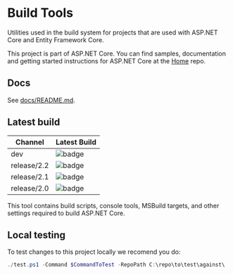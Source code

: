 Build Tools
===========

Utilities used in the build system for projects that are used with ASP.NET Core and Entity Framework Core.

This project is part of ASP.NET Core. You can find samples, documentation and getting started instructions for ASP.NET Core at the [Home](https://github.com/aspnet/home) repo.

## Docs

See [docs/README.md](./docs/README.md).

## Latest build

Channel        | Latest Build
---------------|:---------------
dev            | ![badge][dev-badge]
release/2.2    | ![badge][rel-2.2-badge]
release/2.1    | ![badge][rel-2.1-badge]
release/2.0    | ![badge][rel-2.0-badge]

[dev-badge]: https://aspnetcore.blob.core.windows.net/buildtools/korebuild/channels/dev/badge.svg
[rel-2.2-badge]: https://aspnetcore.blob.core.windows.net/buildtools/korebuild/channels/release/2.2/badge.svg
[rel-2.1-badge]: https://aspnetcore.blob.core.windows.net/buildtools/korebuild/channels/release/2.1/badge.svg
[rel-2.0-badge]: https://aspnetcore.blob.core.windows.net/buildtools/korebuild/channels/release/2.0/badge.svg

This tool contains build scripts, console tools, MSBuild targets, and other settings required to build ASP.NET Core.


## Local testing
To test changes to this project locally we recomend you do:

```ps1
./test.ps1 -Command $CommandToTest -RepoPath C:\repo\to\test\against\
```
